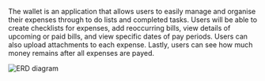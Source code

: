 The wallet is an application that allows users to easily manage and organise their expenses through to do lists and completed tasks. Users will be able to create checklists for expenses, add reoccurring bills, view details of upcoming or paid bills, and view specific dates of pay periods. Users can also upload attachments to each expense. Lastly, users can see how much money remains after all expenses are payed. 

![ERD diagram](./docs/Wallet_DB_ERB.png)
